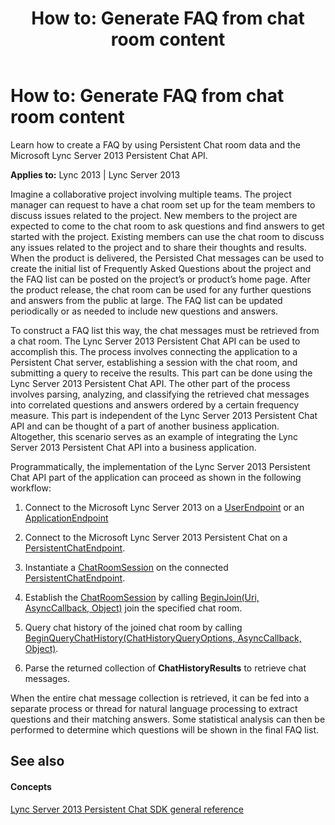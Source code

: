 ﻿---
title: 'How to: Generate FAQ from chat room content'
TOCTitle: 'How to: Generate FAQ from chat room content'
ms:assetid: 7ab3447d-dc47-4bc6-afab-2cf6a93b277b
ms:mtpsurl: https://msdn.microsoft.com/library/Dn465893(v=office.15)
ms:contentKeyID: 57101346
ms.date: 07/24/2014
mtps_version: v=office.15
---

# How to: Generate FAQ from chat room content

Learn how to create a FAQ by using Persistent Chat room data and the Microsoft Lync Server 2013 Persistent Chat API.


**Applies to:** Lync 2013 | Lync Server 2013

Imagine a collaborative project involving multiple teams. The project manager can request to have a chat room set up for the team members to discuss issues related to the project. New members to the project are expected to come to the chat room to ask questions and find answers to get started with the project. Existing members can use the chat room to discuss any issues related to the project and to share their thoughts and results. When the product is delivered, the Persisted Chat messages can be used to create the initial list of Frequently Asked Questions about the project and the FAQ list can be posted on the project’s or product’s home page. After the product release, the chat room can be used for any further questions and answers from the public at large. The FAQ list can be updated periodically or as needed to include new questions and answers.

To construct a FAQ list this way, the chat messages must be retrieved from a chat room. The Lync Server 2013 Persistent Chat API can be used to accomplish this. The process involves connecting the application to a Persistent Chat server, establishing a session with the chat room, and submitting a query to receive the results. This part can be done using the Lync Server 2013 Persistent Chat API. The other part of the process involves parsing, analyzing, and classifying the retrieved chat messages into correlated questions and answers ordered by a certain frequency measure. This part is independent of the Lync Server 2013 Persistent Chat API and can be thought of a part of another business application. Altogether, this scenario serves as an example of integrating the Lync Server 2013 Persistent Chat API into a business application.

Programmatically, the implementation of the Lync Server 2013 Persistent Chat API part of the application can proceed as shown in the following workflow:

1.  Connect to the Microsoft Lync Server 2013 on a [UserEndpoint](https://msdn.microsoft.com/library/hh348819\(v=office.15\)) or an [ApplicationEndpoint](https://msdn.microsoft.com/library/hh384825\(v=office.15\))

2.  Connect to the Microsoft Lync Server 2013 Persistent Chat on a [PersistentChatEndpoint](https://msdn.microsoft.com/library/jj267567\(v=office.15\)).

3.  Instantiate a [ChatRoomSession](https://msdn.microsoft.com/library/jj265925\(v=office.15\)) on the connected [PersistentChatEndpoint](https://msdn.microsoft.com/library/jj267567\(v=office.15\)).

4.  Establish the [ChatRoomSession](https://msdn.microsoft.com/library/jj265925\(v=office.15\)) by calling [BeginJoin(Uri, AsyncCallback, Object)](https://msdn.microsoft.com/library/jj267599\(v=office.15\)) join the specified chat room.

5.  Query chat history of the joined chat room by calling [BeginQueryChatHistory(ChatHistoryQueryOptions, AsyncCallback, Object)](https://msdn.microsoft.com/library/jj267612\(v=office.15\)).

6.  Parse the returned collection of **ChatHistoryResults** to retrieve chat messages.

When the entire chat message collection is retrieved, it can be fed into a separate process or thread for natural language processing to extract questions and their matching answers. Some statistical analysis can then be performed to determine which questions will be shown in the final FAQ list.

## See also

#### Concepts

[Lync Server 2013 Persistent Chat SDK general reference](lync-server-2013-persistent-chat-sdk-general-reference.md)

